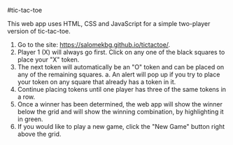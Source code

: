 #tic-tac-toe

This web app uses HTML, CSS and JavaScript for a simple two-player version of tic-tac-toe.

1. Go to the site: https://salomekbg.github.io/tictactoe/.
2. Player 1 (X) will always go first.  Click on any one of the black squares to place your "X" token.
3.  The next token will automatically be an "O" token and can be placed on any of the remaining squares.
  a. An alert will pop up if you try to place your token on any square that already has a token in it.
4.  Continue placing tokens until one player has three of the same tokens in a row.
5.  Once a winner has been determined, the web app will show the winner below the grid and will show the winning combination, by highlighting it in green.
6.  If you would like to play a new game, click the "New Game" button right above the grid.

